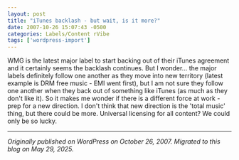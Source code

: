 ```yaml
---
layout: post
title: "iTunes backlash - but wait, is it more?"
date: 2007-10-26 15:07:43 -0500
categories: Labels/Content rVibe
tags: ['wordpress-import']
---
```


WMG is the latest major label to start backing out of their iTunes agreement and it certainly seems the backlash continues. But I wonder... the major labels definitely follow one another as they move into new territory (latest example is DRM free music - EMI went first), but I am not sure they follow one another when they back out of something like iTunes (as much as they don't like it). So it makes me wonder if there is a different force at work - prep for a new direction. I don't think that new direction is the 'total music' thing, but there could be more. Universal licensing for all content? We could only be so lucky.

---

*Originally published on WordPress on October 26, 2007. Migrated to this blog on May 29, 2025.*
